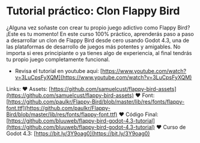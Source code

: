# Tutorial práctico: Clon Flappy Bird

¿Alguna vez soñaste con crear tu propio juego adictivo como Flappy Bird? ¡Este es tu momento! En este curso 100% práctico, aprenderás paso a paso a desarrollar un clon de Flappy Bird desde cero usando Godot 4.3, una de las plataformas de desarrollo de juegos más potentes y amigables. No importa si eres principiante o ya tienes algo de experiencia, al final tendrás tu propio juego completamente funcional.

- Revisa el tutorial en youtube aquí: [https://www.youtube.com/watch?v=3LuCpsFyXQM](https://www.youtube.com/watch?v=3LuCpsFyXQM)

Links:
❤️ Assets: [https://github.com/samuelcust/flappy-bird-assets](https://github.com/samuelcust/flappy-bird-assets)
❤️ Font: [https://github.com/paulkr/Flappy-Bird/blob/master/lib/res/fonts/flappy-font.ttf](https://github.com/paulkr/Flappy-Bird/blob/master/lib/res/fonts/flappy-font.ttf)
❤️ Código Final: [https://github.com/bluuweb/flappy-bird-godot-4.3-tutorial](https://github.com/bluuweb/flappy-bird-godot-4.3-tutorial)
❤️ Curso de Godot 4.3: [https://bit.ly/3Y9oag0](https://bit.ly/3Y9oag0)
